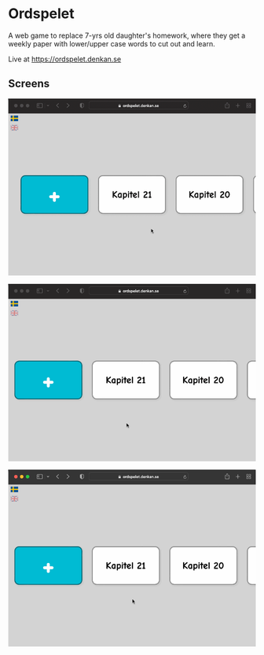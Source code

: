 # Ordspelet

A web game to replace 7-yrs old daughter's homework, where they get a weekly paper with lower/upper case words to cut out and learn.

Live at https://ordspelet.denkan.se

## Screens

![Sort word sets](/src/exempel/sortera.gif)

![Edit, share and delete a word set](/src/exempel/redigera.gif)

![Play with and without speech recognition](/src/exempel/lyssna-inte.gif)
